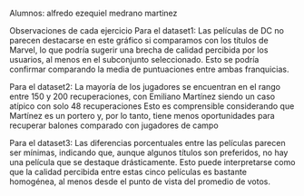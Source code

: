 Alumnos: alfredo ezequiel medrano martinez

Observaciones de cada ejercicio
Para el dataset1:
Las películas de DC no parecen destacarse en este gráfico si comparamos con los títulos de Marvel, 
lo que podría sugerir una brecha de calidad percibida por los usuarios, al menos en el subconjunto seleccionado.
Esto se podría confirmar comparando la media de puntuaciones entre ambas franquicias.

Para el dataset2:
 La mayoría de los jugadores se encuentran en el rango entre 150 y 200 recuperaciones, 
 con Emiliano Martínez siendo un caso atípico con solo 48 recuperaciones
 Esto es comprensible considerando que Martínez es un portero y, por lo tanto, 
 tiene menos oportunidades para recuperar balones comparado con jugadores de campo

 Para el dataset3:
 Las diferencias porcentuales entre las películas parecen ser mínimas, 
 indicando que, aunque algunos títulos son preferidos, no hay una película que se destaque drásticamente. 
 Esto puede interpretarse como que la calidad percibida entre estas cinco películas es bastante homogénea, 
 al menos desde el punto de vista del promedio de votos.
